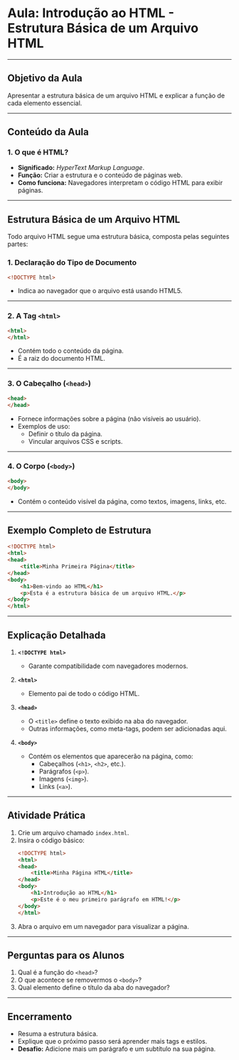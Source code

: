 
# Aula: **Introdução ao HTML - Estrutura Básica de um Arquivo HTML**

---

## **Objetivo da Aula**
Apresentar a estrutura básica de um arquivo HTML e explicar a função de cada elemento essencial.

---

## **Conteúdo da Aula**

### 1. **O que é HTML?**
- **Significado:** *HyperText Markup Language*.
- **Função:** Criar a estrutura e o conteúdo de páginas web.
- **Como funciona:** Navegadores interpretam o código HTML para exibir páginas.

---

## **Estrutura Básica de um Arquivo HTML**
Todo arquivo HTML segue uma estrutura básica, composta pelas seguintes partes:

### **1. Declaração do Tipo de Documento**
```html
<!DOCTYPE html>
```
- Indica ao navegador que o arquivo está usando HTML5.

---

### **2. A Tag `<html>`**
```html
<html>
</html>
```
- Contém todo o conteúdo da página.
- É a raiz do documento HTML.

---

### **3. O Cabeçalho (`<head>`)**
```html
<head>
</head>
```
- Fornece informações sobre a página (não visíveis ao usuário).
- Exemplos de uso:
  - Definir o título da página.
  - Vincular arquivos CSS e scripts.

---

### **4. O Corpo (`<body>`)**
```html
<body>
</body>
```
- Contém o conteúdo visível da página, como textos, imagens, links, etc.

---

## **Exemplo Completo de Estrutura**
```html
<!DOCTYPE html>
<html>
<head>
    <title>Minha Primeira Página</title>
</head>
<body>
    <h1>Bem-vindo ao HTML</h1>
    <p>Esta é a estrutura básica de um arquivo HTML.</p>
</body>
</html>
```

---

## **Explicação Detalhada**
1. **`<!DOCTYPE html>`**
   - Garante compatibilidade com navegadores modernos.

2. **`<html>`**
   - Elemento pai de todo o código HTML.

3. **`<head>`**
   - O `<title>` define o texto exibido na aba do navegador.
   - Outras informações, como meta-tags, podem ser adicionadas aqui.

4. **`<body>`**
   - Contém os elementos que aparecerão na página, como:
     - Cabeçalhos (`<h1>`, `<h2>`, etc.).
     - Parágrafos (`<p>`).
     - Imagens (`<img>`).
     - Links (`<a>`).

---

## **Atividade Prática**
1. Crie um arquivo chamado `index.html`.
2. Insira o código básico:
   ```html
   <!DOCTYPE html>
   <html>
   <head>
       <title>Minha Página HTML</title>
   </head>
   <body>
       <h1>Introdução ao HTML</h1>
       <p>Este é o meu primeiro parágrafo em HTML!</p>
   </body>
   </html>
   ```
3. Abra o arquivo em um navegador para visualizar a página.

---

## **Perguntas para os Alunos**
1. Qual é a função do `<head>`?
2. O que acontece se removermos o `<body>`?
3. Qual elemento define o título da aba do navegador?

---

## **Encerramento**
- Resuma a estrutura básica.
- Explique que o próximo passo será aprender mais tags e estilos.
- **Desafio:** Adicione mais um parágrafo e um subtítulo na sua página.
